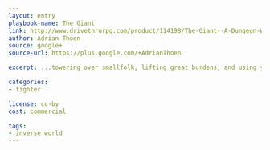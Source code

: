 ```yaml
---
layout: entry
playbook-name: The Giant
link: http://www.drivethrurpg.com/product/114198/The-Giant--A-Dungeon-World-Playbook
author: Adrian Thoen
source: google+
source-url: https://plus.google.com/+AdrianThoen

excerpt: ...towering over smallfolk, lifting great burdens, and using your heritage magic in the service of the age-old Duty handed to your people in the distant past.

categories:
- fighter

license: cc-by
cost: commercial

tags:
- inverse world
---
```

